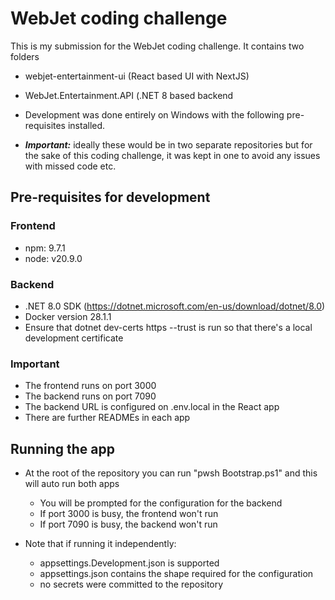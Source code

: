 # WebJet coding challenge
This is my submission for the WebJet coding challenge.
It contains two folders
- webjet-entertainment-ui (React based UI with NextJS)
- WebJet.Entertainment.API (.NET 8 based backend 

- Development was done entirely on Windows with the following pre-requisites installed.
- ***Important:*** ideally these would be in two separate repositories but for the sake of this coding challenge, it was kept in one to avoid any issues with missed code etc.

## Pre-requisites for development

### Frontend
- npm: 9.7.1
- node: v20.9.0

### Backend
- .NET 8.0 SDK (https://dotnet.microsoft.com/en-us/download/dotnet/8.0)
- Docker version 28.1.1
- Ensure that dotnet dev-certs https --trust is run so that there's a local development certificate

### Important
- The frontend runs on port 3000
- The backend runs on port 7090
- The backend URL is configured on .env.local in the React app
- There are further READMEs in each app


## Running the app
- At the root of the repository you can run "pwsh Bootstrap.ps1" and this will auto run both apps
	- You will be prompted for the configuration for the backend
	- If port 3000 is busy, the frontend won't run
	- If port 7090 is busy, the backend won't run


- Note that if running it independently:
	- appsettings.Development.json is supported
	- appsettings.json contains the shape required for the configuration
	- no secrets were committed to the repository